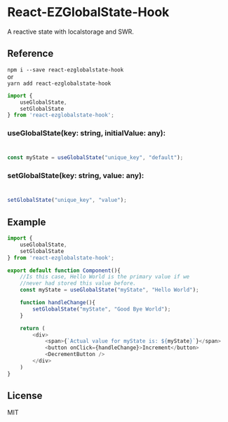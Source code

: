 # React-EZGlobalState-Hook

A reactive state with localstorage and SWR.

## Reference

`npm i --save react-ezglobalstate-hook`  
or  
`yarn add react-ezglobalstate-hook`

```javascript
import {
    useGlobalState,
    setGlobalState
} from 'react-ezglobalstate-hook';
```
### useGlobalState(key: string, initialValue: any):
#
```javascript
const myState = useGlobalState("unique_key", "default");
```  

### setGlobalState(key: string, value: any):
#
```javascript
setGlobalState("unique_key", "value");
```
## Example

```javascript
import {
    useGlobalState,
    setGlobalState
} from 'react-ezglobalstate-hook';

export default function Component(){
    //Is this case, Hello World is the primary value if we
    //never had stored this value before.
    const myState = useGlobalState("myState", "Hello World");

    function handleChange(){
        setGlobalState("myState", "Good Bye World");
    }

    return (
        <div>
            <span>{`Actual value for myState is: ${myState}`}</span>
            <button onClick={handleChange}>Increment</button>
            <DecrementButton />
        </div>
    )
}

```

License
----

MIT
